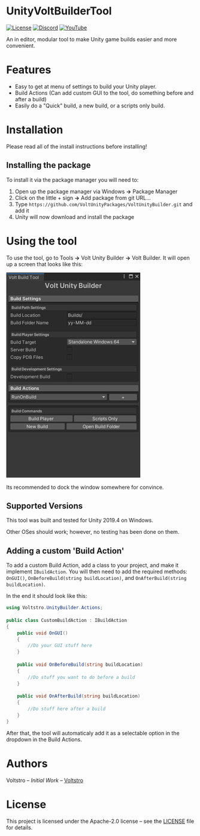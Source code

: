 # UnityVoltBuilderTool

[![License](https://img.shields.io/github/license/voltstro/UnityVoltBuilderTool.svg)](/LICENSE)
[![Discord](https://img.shields.io/badge/Discord-Voltstro-7289da.svg?logo=discord)](https://discord.voltstro.dev) 
[![YouTube](https://img.shields.io/badge/Youtube-Voltstro-red.svg?logo=youtube)](https://www.youtube.com/Voltstro)

An in editor, modular tool to make Unity game builds easier and more convenient.

# Features

- Easy to get at menu of settings to build your Unity player.
- Build Actions (Can add custom GUI to the tool, do something before and after a build)
- Easily do a "Quick" build, a new build, or a scripts only build.

# Installation

Please read all of the install instructions before installing!

## Installing the package

To install it via the package manager you will need to:

1. Open up the package manager via Windows **->** Package Manager
2. Click on the little + sign **->** Add package from git URL...
3. Type `https://github.com/VoltUnityPackages/VoltUnityBuilder.git` and add it
4. Unity will now download and install the package

# Using the tool

To use the tool, go to Tools **->** Volt Unity Builder **->** Volt Builder. It will open up a screen that looks like this:

![Preview](preview.jpg)

Its recommended to dock the window somewhere for convince.

## Supported Versions

This tool was built and tested for Unity 2019.4 on Windows. 

Other OSes should work; however, no testing has been done on them.

## Adding a custom 'Build Action'

To add a custom Build Action, add a class to your project, and make it implement `IBuildAction`. You will then need to add the required methods: `OnGUI()`, `OnBeforeBuild(string buildLocation)`, and `OnAfterBuild(string buildLocation)`.

In the end it should look like this:

```csharp
using Voltstro.UnityBuilder.Actions;

public class CustomBuildAction : IBuildAction
{
	public void OnGUI()
	{
		//Do your GUI stuff here
	}

	public void OnBeforeBuild(string buildLocation)
	{
		//Do stuff you want to do before a build
	}

	public void OnAfterBuild(string buildLocation)
	{
		//Do stuff here after a build
	}
}
```

After that, the tool will automaticaly add it as a selectable option in the dropdown in the Build Actions.

# Authors
Voltstro – *Initial Work* – [Voltstro](https://github.com/Voltstro)

# License
This project is licensed under the Apache-2.0 license – see the [LICENSE](/LICENSE) file for details.
